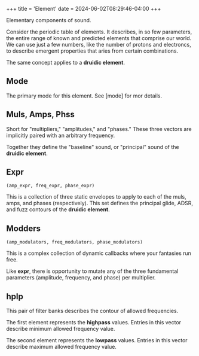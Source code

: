 +++
title = 'Element'
date = 2024-06-02T08:29:46-04:00
+++

Elementary components of sound.


Consider the periodic table of elements. It describes, in so few parameters, the entire range of known and predicted elements that comprise our world. We can use just a few numbers, like the number of protons and electroncs, to describe emergent properties that aries from certain combinations.

The same concept applies to a **druidic element**.

## Mode

The primary mode for this element. See [mode] for mor details.

## Muls, Amps, Phss

Short for "multipliers," "amplitudes," and "phases." These three vectors are implicitly paired with an arbitrary frequency.

Together they define the "baseline" sound, or "principal" sound of the **druidic element**.

## Expr

`(amp_expr, freq_expr, phase_expr)`

This is a collection of three static envelopes to apply to each of the muls, amps, and phases (respectively). This set defines the principal glide, ADSR, and fuzz contours of the **druidic element**.

## Modders

`(amp_modulators, freq_modulators, phase_modulators)`

This is a complex collection of dynamic callbacks where your fantasies run free. 

Like **expr**, there is opportunity to mutate any of the three fundamental parameters (amplitude, frequency, and phase) per multiplier.

## hplp

This pair of filter banks describes the contour of allowed frequencies. 

The first element represents the **highpass** values. Entries in this vector describe minimum allowed frequency value.

The second element represents the **lowpass** values.
Entries in this vector describe maximum allowed frequency value.